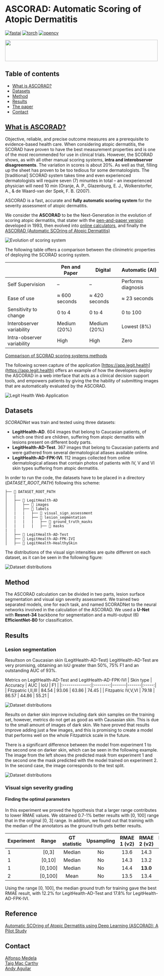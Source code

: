 # ASCORAD: Automatic Scoring of Atopic Dermatitis
[![fastai](https://img.shields.io/badge/fastai-1.0.61-blue?style=plastic)](https://www.fast.ai/)
[![torch](https://img.shields.io/badge/torch-1.6.0-orange?style=plastic)](https://pytorch.org/)
[![opencv](https://img.shields.io/badge/opencv--python-4.4.0.44-brightgreen?style=plastic)](https://opencv.org/)

[<img src="figures/Legit_Health_logo.png" width="500" height="70" />](https://legit.health/)

## Table of contents
- [What is ASCORAD?](#what-is-ascorad)
- [Datasets](#datasets)
- [Method](#method)
- [Results](#results)
- [The paper](#reference)
- [Contact](#contact)


## [What is ASCORAD?](https://legit.health/)

Objective, reliable, and precise outcome measures are a prerequisite to evidence-based health care. When considering atopic dermatitis, the SCORAD have proven to have the best measurement properties and is one of the most recommended for use in clinical trials. However, the SCORAD shows, as with all other manual scoring systems, **intra and interobserver disagreements**. The variation in scores is about 20%. As well as that, filling up the sheet has proven to be too tedious for some dermatologists. The [traditional] SCORAD system takes time and even experienced dermatologists will require seven (7) minuntes in total – an inexperienced physician will need 10 min (Oranje, A. P., Glazenburg, E. J., Wolkerstorfer, A., & de Waard-van der Spek, F. B. (2007).

ASCORAD is a fast, accurate and **fully automatic scoring system** for the severity assessment of atopic dermatitis.

We consider the **ASCORAD** to be the Next-Generation in the evolution of scoring atopic dermatitis, that stater with the [pen-and-paper version](https://legit.health/ascorad-atopic-dermatitis-automatic-scoring-system/#ib-toc-anchor-2) developed in 1993, then evolved into [online calculators](https://legit.health/ascorad-atopic-dermatitis-automatic-scoring-system/#ib-toc-anchor-3), and finally the [ASCORAD (Automatic SCOring of Atopic Dermatitis)](https://legit.health/ascorad-atopic-dermatitis-automatic-scoring-system/)

![Evolution of scoring system](https://legit.health/wp-content/uploads/2021/07/ASCORAD-evoluton-of-scoring-systems.jpg)

The following table offers a comparison between the clinimetric properties of deploying the SCORAD scoring system.

||Pen and Paper|Digital|Automatic (AI)|
|--- |--- |--- |--- |
|Self Supervision|–|–|Performs diagnosis|
|Ease of use|≈ 600 seconds|≈ 420 seconds|≈ 23 seconds|
|Sensitivity to change|0 to 4|0 to 4|0 to 100|
|Interobserver variability|Medium (20%)|Medium (20%)|Lowest (8%)|
|Intra-observer variability|High|High|Zero|
[Comparison of SCORAD scoring systems methods](https://legit.health/ascorad-atopic-dermatitis-automatic-scoring-system/#ib-toc-anchor-7)

The following screen capture of the application [https://app.legit.health](https://app.legit.health) offers an example of how the developers deploy the ASCORAD in a web interface that acts as a clinical decision support tools, and empowers patients by giving the the hability of submitting images that are automatically evaluated by the ASCORAD.

![Legit Health Web Application](figures/Figure_3.png)

## Datasets

*SCORADNet* was train and tested using three datasets:

- **LegitHealth-AD**. 604 images that belong to Caucasian patients, of which one third are children, suffering from atopic
dermatitis with lesions present on different body parts.
- **LegitHealth-AD-Test**. 367 images that belong to Caucasian patients and were gathered from several dermatological atlases available online. 
- **LegitHealth-AD-FPK-IVI**. 112 images collected from online dermatological atlases that contain photos of patients with IV, V and VI skin types suffering from atopic dermatitis.


In order to run the code, the datasets have to be placed in a directory (*DATASET_ROOT_PATH*) following this scheme:

```
├── 📁 DATASET_ROOT_PATH
│   |
│   ├── 📁 LegitHealth-AD
│   │   ├── 📁 images
│   │   ├── 📁 labels
│   |   |   ├── 📁 visual_sign_assessment
│   |   |   ├── 📁 lesion_segmentation
│   |   |   |   ├── 📁 ground_truth_masks
│   |   |   |   ├── 📁 masks
|   |
│   ├── 📁 LegitHealth-AD-Test
│   ├── 📁 LegitHealth-AD-FPK-IVI
│   ├── 📁 LegitHealth-HealthySkin
```

The distributions of the visual sign intensities are quite different on each dataset, as it can be seen in the following figure:

![Dataset distributions](figures/Figure_1.png)


## Method
The ASCORAD calculation can be divided in two parts, lesion surface segmentation and visual sign severity assessment. We trained two separated models, one for each task, and named SCORADNet to the neural networks involved in the calculation of the ASCORAD. We used a **U-Net** with **Resnet-34** backbone for segmentation and a multi-output (6) **EfficientNet-B0** for classification.

## Results
### Lesion segmentation

Resultson on Caucasian skin (LegitHealth-AD-Test) LegitHealth-AD-Test are very promising, obtaining an IoU greater than 50%, 75% F1 and an outstanding AUC of 93%.

Metrics on LegitHealth-AD-Test and LegitHealth-AD-FPK-IVI
|  Skin type      | Accuracy | AUC   | IoU   |   F1  |
|:--------------:|:--------:|-------|-------|:-----:|
| Fitzpatric I,II,III |   84.54  | 93.06 | 63.86 | 74.45 |
| Fitzpatric IV,V,VI |   79.18  | 86.57 | 44.86 | 55.21 |

![Dataset distributions](figures/Figure_4.png)


Results on darker skin improve including dark skin samples on the training set, however, metrics do not get as good as with Causasian skin. This is due to the small amount of images of dark skin. We have proved that results improve adding just a few images, and this is promising to create a model that performs well on the whole Fitzpatrick scale in the future.


There is a significant difference between the model from experiment 1 to the second one on darker skin, which can be seen in the following example. The image from the left shows the predicted mask from experiment 1 and the second one the mask predicted with the model trained on experiment 2. In the second case, the image corresponds to the test split.

![Dataset distributions](figures/Figure_5.png)

### Visual sign severity grading
#### Finding the optimal parameters
In this experiment we proved the hypothesis that a larger range contributes to lower RMAE values. We obtained 0.7-1% better results with [0, 100] range that in the original [0, 3] range. In addition, we found out that training with the median of the annotators as the ground truth gets better results.

| Experiment |  Range  | GT statistic | Upsampling | RMAE 1 (v2) | RMAE 2 (v2) | RMAE 1 (v3) | RMAE 2 (v3) |
|------------|:-------:|:------------:|:----------:|:-----------:|:-----------:|:-----------:|:-----------:|
| 1          |  [0,3]  |    Median    |     No     |     13.6    |     14.3    |     21.2    |     20.8    |
| 1          |  [0,10] |    Median    |     No     |     14.3    |     13.2    |     22.8    |     20.0    |
| 1          | [0,100] |    Median    |     No     |     14.4    |     **13.0**    |     22.6    |     **19.8**    |
| 2          | [0,100] |     Mean     |     No     |     13.5    |     13.4    |     21.1    |     19.9    |


Using the range [0, 100], the median ground truth for training gave the best RMAE result, with 12.2% for LegitHealth-AD-Test and 17.8% for LegitHealth-AD-FPK-IVI.


## Reference
[Automatic SCOring of Atopic Dermatitis using Deep Learning (ASCORAD): A Pilot Study](https://www.jidinnovations.org/article/S2667-0267(22)00014-5/fulltext)

## Contact
[Alfonso Medela](https://www.linkedin.com/in/alfonsomedela/) \
[Taig Mac Carthy](https://www.linkedin.com/in/taigmaccarthy/) \
[Andy Aguilar](https://www.linkedin.com/in/andy-aguilar/) 
